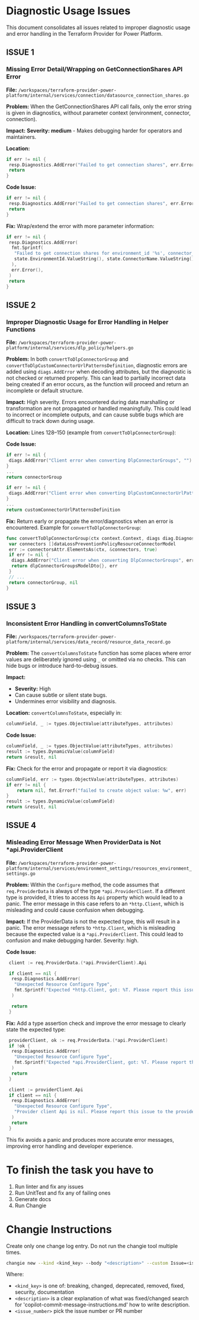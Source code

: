 # Diagnostic Usage Issues

This document consolidates all issues related to improper diagnostic usage and error handling in the Terraform Provider for Power Platform.

## ISSUE 1

### Missing Error Detail/Wrapping on GetConnectionShares API Error

**File:** `/workspaces/terraform-provider-power-platform/internal/services/connection/datasource_connection_shares.go`

**Problem:** When the GetConnectionShares API call fails, only the error string is given in diagnostics, without parameter context (environment, connector, connection).

**Impact:** **Severity: medium** - Makes debugging harder for operators and maintainers.

**Location:**

```go
if err != nil {
 resp.Diagnostics.AddError("Failed to get connection shares", err.Error())
 return
}
```

**Code Issue:**

```go
if err != nil {
 resp.Diagnostics.AddError("Failed to get connection shares", err.Error())
 return
}
```

**Fix:** Wrap/extend the error with more parameter information:

```go
if err != nil {
 resp.Diagnostics.AddError(
  fmt.Sprintf(
   "Failed to get connection shares for environment_id '%s', connector_name '%s', connection_id '%s'",
   state.EnvironmentId.ValueString(), state.ConnectorName.ValueString(), state.ConnectionId.ValueString(),
  ),
  err.Error(),
 )
 return
}
```

## ISSUE 2

### Improper Diagnostic Usage for Error Handling in Helper Functions

**File:** `/workspaces/terraform-provider-power-platform/internal/services/dlp_policy/helpers.go`

**Problem:** In both `convertToDlpConnectorGroup` and `convertToDlpCustomConnectorUrlPatternsDefinition`, diagnostic errors are added using `diags.AddError` when decoding attributes, but the diagnostic is not checked or returned properly. This can lead to partially incorrect data being created if an error occurs, as the function will proceed and return an incomplete or default structure.

**Impact:** High severity. Errors encountered during data marshalling or transformation are not propagated or handled meaningfully. This could lead to incorrect or incomplete outputs, and can cause subtle bugs which are difficult to track down during usage.

**Location:** Lines 128–150 (example from `convertToDlpConnectorGroup`):

**Code Issue:**

```go
if err != nil {
 diags.AddError("Client error when converting DlpConnectorGroups", "")
}
...
return connectorGroup
```

```go
if err != nil {
 diags.AddError("Client error when converting DlpCustomConnectorUrlPatternsDefinition", "")
}
...
return customConnectorUrlPatternsDefinition
```

**Fix:** Return early or propagate the error/diagnostics when an error is encountered. Example for `convertToDlpConnectorGroup`:

```go
func convertToDlpConnectorGroup(ctx context.Context, diags diag.Diagnostics, classification string, connectorsAttr basetypes.SetValue) (dlpConnectorGroupsModelDto, error) {
 var connectors []dataLossPreventionPolicyResourceConnectorModel
 err := connectorsAttr.ElementsAs(ctx, &connectors, true)
 if err != nil {
  diags.AddError("Client error when converting DlpConnectorGroups", err.Error())
  return dlpConnectorGroupsModelDto{}, err
 }
 // ...
 return connectorGroup, nil
}
```

## ISSUE 3

### Inconsistent Error Handling in convertColumnsToState

**File:** `/workspaces/terraform-provider-power-platform/internal/services/data_record/resource_data_record.go`

**Problem:** The `convertColumnsToState` function has some places where error values are deliberately ignored using `_` or omitted via no checks. This can hide bugs or introduce hard-to-debug issues.

**Impact:**

- **Severity:** High
- Can cause subtle or silent state bugs.
- Undermines error visibility and diagnosis.

**Location:** `convertColumnsToState`, especially in:

```go
columnField, _ := types.ObjectValue(attributeTypes, attributes)
```

**Code Issue:**

```go
columnField, _ := types.ObjectValue(attributeTypes, attributes)
result := types.DynamicValue(columnField)
return &result, nil
```

**Fix:** Check for the error and propagate or report it via diagnostics:

```go
columnField, err := types.ObjectValue(attributeTypes, attributes)
if err != nil {
    return nil, fmt.Errorf("failed to create object value: %w", err)
}
result := types.DynamicValue(columnField)
return &result, nil
```

## ISSUE 4

### Misleading Error Message When ProviderData is Not *api.ProviderClient

**File:** `/workspaces/terraform-provider-power-platform/internal/services/environment_settings/resources_environment_settings.go`

**Problem:** Within the `Configure` method, the code assumes that `req.ProviderData` is always of the type `*api.ProviderClient`. If a different type is provided, it tries to access its `Api` property which would lead to a panic. The error message in this case refers to an `*http.Client`, which is misleading and could cause confusion when debugging.

**Impact:** If the ProviderData is not the expected type, this will result in a panic. The error message refers to `*http.Client`, which is misleading because the expected value is a `*api.ProviderClient`. This could lead to confusion and make debugging harder. Severity: high.

**Code Issue:**

```go
 client := req.ProviderData.(*api.ProviderClient).Api

 if client == nil {
  resp.Diagnostics.AddError(
   "Unexpected Resource Configure Type",
   fmt.Sprintf("Expected *http.Client, got: %T. Please report this issue to the provider developers.", req.ProviderData),
  )

  return
 }
```

**Fix:** Add a type assertion check and improve the error message to clearly state the expected type:

```go
 providerClient, ok := req.ProviderData.(*api.ProviderClient)
 if !ok {
  resp.Diagnostics.AddError(
   "Unexpected Resource Configure Type",
   fmt.Sprintf("Expected *api.ProviderClient, got: %T. Please report this issue to the provider developers.", req.ProviderData),
  )
  return
 }

 client := providerClient.Api
 if client == nil {
  resp.Diagnostics.AddError(
   "Unexpected Resource Configure Type",
   "Provider client Api is nil. Please report this issue to the provider developers.",
  )
  return
 }
```

This fix avoids a panic and produces more accurate error messages, improving error handling and developer experience.

# To finish the task you have to

1. Run linter and fix any issues
2. Run UnitTest and fix any of failing ones
3. Generate docs
4. Run Changie

# Changie Instructions

Create only one change log entry. Do not run the changie tool multiple times.

```bash
changie new --kind <kind_key> --body "<description>" --custom Issue=<issue_number>
```

Where:

- `<kind_key>` is one of: breaking, changed, deprecated, removed, fixed, security, documentation
- `<description>` is a clear explanation of what was fixed/changed search for 'copilot-commit-message-instructions.md' how to write description.
- `<issue_number>` pick the issue number or PR number
